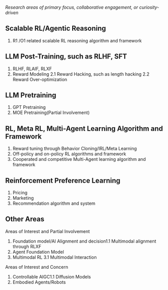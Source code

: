 *Research areas of primary focus, collaborative engagement, or curiosity-driven*

## Scalable RL/Agentic Reasoning

1. R1 /O1 related scalable RL reasoning algorithm and framework

## LLM Post-Training, such as RLHF, SFT

1. RLHF, RLAIF, RLXF
2. Reward Modeling
   2.1 Reward Hacking, such as length hacking
   2.2 Reward Over-optimization

## LLM Pretraining

1. GPT Pretraining
2. MOE Pretraining(Partial Involvement)

## RL, Meta RL, Multi-Agent Learning Algorithm and Framework

1. Reward tuning through Behavior Cloning/IRL/Meta Learning
2. Off-policy and on-policy RL algorithms and framework
3. Cooperated and competitive Multi-Agent learning algorithm and framework

## Reinforcement Preference Learning

1. Pricing
2. Marketing
3. Recommendation algorithm and system

## Other Areas

Areas of Interest and Partial Involvement

1. Foundation model/AI Alignment and decision1.1 Multimodal alignment through RLXF
2. Agent Foundation Model
3. Multimodal RL
   3.1 Multimodal Interaction

Areas of Interest and Concern

1. Controllable AIGC1.1 Diffusion Models
2. Embodied Agents/Robots
